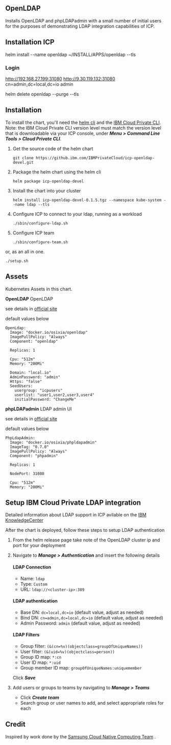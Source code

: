 ## OpenLDAP

Installs OpenLDAP and phpLDAPadmin with a small number of initial users for the purposes of demonstrating LDAP integration capabilities of ICP.


## Installation ICP
helm install --name openldap ~/INSTALL/APPS/openldap --tls

### Login
http://192.168.27.199:31080
http://9.30.119.132:31080
cn=admin,dc=local,dc=io
admin

helm delete openldap --purge --tls

## Installation
To install the chart, you'll need the [helm cli](https://www.ibm.com/support/knowledgecenter/SSBS6K_2.1.0/app_center/create_helm_cli.html?view=kc) and the [IBM Cloud Private CLI](https://www.ibm.com/support/knowledgecenter/SSBS6K_2.1.0/manage_cluster/install_cli.html?view=kc). Note: the IBM Cloud Private CLI version level must match the version level that is downloadable via your ICP console, under ***Menu > Command Line Tools > Cloud Private CLI***.

1. Get the source code of the helm chart

   ```git clone https://github.ibm.com/IBMPrivateCloud/icp-openldap-devel.git```
2. Package the helm chart using the helm cli

   ```helm package icp-openldap-devel```

3. Install the chart into your cluster

   ```helm install icp-openldap-devel-0.1.5.tgz --namespace kube-system --name ldap --tls```

4. Configure ICP to connect to your ldap, running as a workload

   ```./sbin/configure-ldap.sh```

5. Configure ICP team

   ```./sbin/configure-team.sh```

or, as an all in one.

`./setup.sh`


## Assets

Kubernetes Assets in this chart.

**OpenLDAP**
OpenLDAP

see details in [official site](http://www.openldap.org/)

default values below

```
OpenLdap:
  Image: "docker.io/osixia/openldap"
  ImagePullPolicy: "Always"
  Component: "openldap"

  Replicas: 1

  Cpu: "512m"
  Memory: "200Mi"

  Domain: "local.io"
  AdminPassword: "admin"
  Https: "false"
  SeedUsers:
    usergroup: "icpusers"
    userlist: "user1,user2,user3,user4"
    initialPassword: "ChangeMe"
```

**phpLDAPadmin**
LDAP admin UI

see details in [official site](http://phpldapadmin.sourceforge.net/)

default values below
```
PhpLdapAdmin:
  Image: "docker.io/osixia/phpldapadmin"
  ImageTag: "0.7.0"
  ImagePullPolicy: "Always"
  Component: "phpadmin"

  Replicas: 1

  NodePort: 31080

  Cpu: "512m"
  Memory: "200Mi"
```

## Setup IBM Cloud Private LDAP integration

Detailed information about LDAP support in ICP avilable on the [IBM KnowledgeCenter](https://www.ibm.com/support/knowledgecenter/SSBS6K_2.1.0/user_management/configure_ldap.html)

After the chart is deployed, follow these steps to setup LDAP authentication

 1. From the helm release page take note of the OpenLDAP cluster ip and port for your deployment
 2. Navigate to ***Manage > Authentication*** and insert the following details
    #### LDAP Connection
    - Name: `ldap`
    - Type: `Custom`
    - URL: `ldap://<cluster-ip>:389`

    #### LDAP authentication
    - Base DN: `dc=local,dc=io` (default value, adjust as needed)
    - Bind DN: `cn=admin,dc=local,dc=io` (default value, adjust as needed)
    - Admin Password: `admin` (default value, adjust as needed)

    #### LDAP Filters
    - Group filter: `(&(cn=%v)(objectclass=groupOfUniqueNames))`
    - User filter: `(&(uid=%v)(objectclass=person))`
    - Group ID map: `*:cn`
    - User ID map: `*:uid`
    - Group member ID map: `groupOfUniqueNames:uniquemember`

    Click ***Save***

 3. Add users or groups to teams by navigating to ***Manage > Teams***
    - Click ***Create team***
    - Search group or user names to add, and select appropriate roles for each


## Credit

Inspired by work done by the [Samsung Cloud Native Computing Team](https://github.com/samsung-cnct) .
